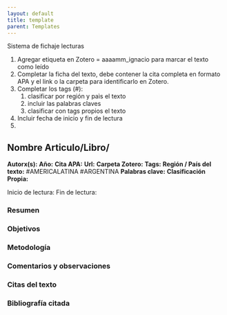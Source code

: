 ```yaml
---
layout: default
title: template
parent: Templates
---
```



Sistema de fichaje lecturas
1. Agregar etiqueta en Zotero = aaaamm_ignacio para marcar el texto como leído
2. Completar la ficha del texto, debe contener la cita completa en formato APA y el link o la carpeta para identificarlo en Zotero.
3. Completar los tags (#):
	1. clasificar por región y paìs el texto
	2. incluir las palabras claves
	3. clasificar con tags propios el texto
4. Incluir fecha de inicio y fin de lectura
5. 

## Nombre Articulo/Libro/
**Autorx(s):**
**Año:**
**Cita APA:**
**Url:**
**Carpeta Zotero:**
**Tags:** 
	**Región / País del texto:** #AMERICALATINA #ARGENTINA
	**Palabras clave:** 
	**Clasificación Propia:**

Inicio de lectura:
Fin de lectura:

### Resumen 

### Objetivos

### Metodología

### Comentarios y observaciones

### Citas del texto

### Bibliografía citada
